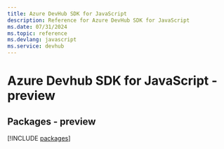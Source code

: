 ```yaml
---
title: Azure DevHub SDK for JavaScript
description: Reference for Azure DevHub SDK for JavaScript
ms.date: 07/31/2024
ms.topic: reference
ms.devlang: javascript
ms.service: devhub
---
```

# Azure Devhub SDK for JavaScript - preview
## Packages - preview
[!INCLUDE [packages](devhub-index.md)]